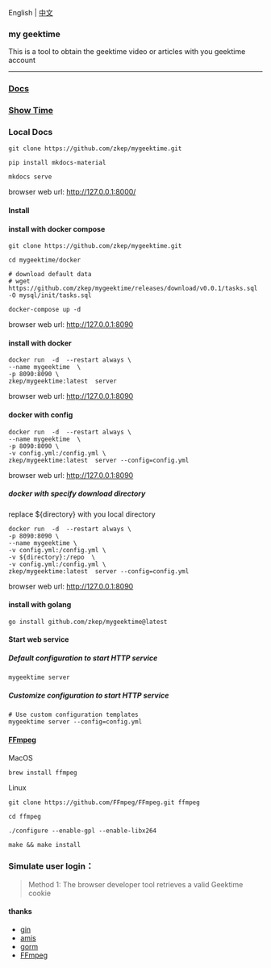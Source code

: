 English | [中文](./README.md)

### my geektime
This is a tool to obtain the geektime video or articles with you geektime account

---

### [Docs](https://zkep.github.io/mygeektime/)


### [Show Time](https://mygeektime.anyfun.tech)

### Local Docs
```shell
git clone https://github.com/zkep/mygeektime.git

pip install mkdocs-material

mkdocs serve
```
browser web url:  http://127.0.0.1:8000/

#### Install


#### install with docker compose

```shell
git clone https://github.com/zkep/mygeektime.git

cd mygeektime/docker

# download default data
# wget https://github.com/zkep/mygeektime/releases/download/v0.0.1/tasks.sql -O mysql/init/tasks.sql

docker-compose up -d
```

browser web url:  http://127.0.0.1:8090

#### install with  docker
```shell
docker run  -d  --restart always \
--name mygeektime  \
-p 8090:8090 \
zkep/mygeektime:latest  server 
```
browser web url:  http://127.0.0.1:8090

#### docker with config
```shell
docker run  -d  --restart always \
--name mygeektime  \
-p 8090:8090 \
-v config.yml:/config.yml \
zkep/mygeektime:latest  server --config=config.yml
```
browser web url:  http://127.0.0.1:8090

##### docker with specify download directory
replace ${directory} with you local directory
```shell
docker run  -d  --restart always \
-p 8090:8090 \
--name mygeektime \
-v config.yml:/config.yml \
-v ${directory}:/repo  \
-v config.yml:/config.yml \
zkep/mygeektime:latest  server --config=config.yml 
```
browser web url:  http://127.0.0.1:8090



#### install with golang
```shell
go install github.com/zkep/mygeektime@latest
```
#### Start web service

##### Default configuration to start HTTP service
```shell
mygeektime server
```

##### Customize configuration to start HTTP service
```shell
# Use custom configuration templates
mygeektime server --config=config.yml
```

#### [FFmpeg](https://ffmpeg.org/download.html)

MacOS
```shell
brew install ffmpeg        
```
Linux
```shell
git clone https://github.com/FFmpeg/FFmpeg.git ffmpeg

cd ffmpeg

./configure --enable-gpl --enable-libx264

make && make install
```

### Simulate user login：

> Method 1: The browser developer tool retrieves a valid Geektime cookie


#### thanks
* [gin](https://github.com/gin-gonic/gin)
* [amis](https://github.com/baidu/amis)
* [gorm](https://github.com/go-gorm/gorm)
* [FFmpeg](https://ffmpeg.org/download.html)
